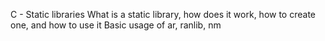 C - Static libraries
What is a static library, how does it work, how to create one, and how to use it
Basic usage of ar, ranlib, nm
